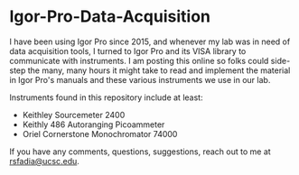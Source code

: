 # Igor-Pro-Data-Acquisition
I have been using Igor Pro since 2015, and whenever my lab was in need of data acquisition tools, I turned to Igor Pro and its VISA library to communicate with instruments. I am posting this online so folks could side-step the many, many hours it might take to read and implement the material in Igor Pro's manuals and these various instruments we use in our lab. 

Instruments found in this repository include at least: 
* Keithley Sourcemeter 2400
* Keithly 486 Autoranging Picoammeter
* Oriel Cornerstone Monochromator 74000

If you have any comments, questions, suggestions, reach out to me at rsfadia@ucsc.edu.
